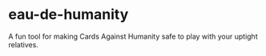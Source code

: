 eau-de-humanity
=============

A fun tool for making Cards Against Humanity safe to play with your uptight relatives.
